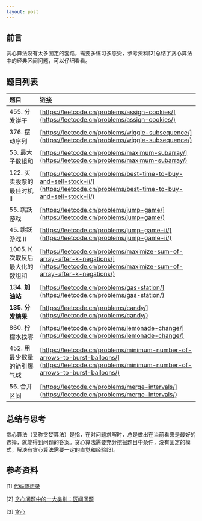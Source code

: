 ```yaml
---
layout: post
---
```


## 前言

贪心算法没有太多固定的套路，需要多练习多感受，参考资料[2]总结了贪心算法中的经典区间问题，可以仔细看看。

## 题目列表

| 题目 | 链接 | 
|:-----|:-----|
|455. 分发饼干| [https://leetcode.cn/problems/assign-cookies/](https://leetcode.cn/problems/assign-cookies/)|
|376. 摆动序列| [https://leetcode.cn/problems/wiggle-subsequence/](https://leetcode.cn/problems/wiggle-subsequence/) |
| 53. 最大子数组和 | [https://leetcode.cn/problems/maximum-subarray/](https://leetcode.cn/problems/maximum-subarray/) |
| 122. 买卖股票的最佳时机 II | [https://leetcode.cn/problems/best-time-to-buy-and-sell-stock-ii/](https://leetcode.cn/problems/best-time-to-buy-and-sell-stock-ii/) | 
| 55. 跳跃游戏 | [https://leetcode.cn/problems/jump-game/](https://leetcode.cn/problems/jump-game/) |
| 45. 跳跃游戏 II | [https://leetcode.cn/problems/jump-game-ii/](https://leetcode.cn/problems/jump-game-ii/) |
| 1005. K 次取反后最大化的数组和 | [https://leetcode.cn/problems/maximize-sum-of-array-after-k-negations/](https://leetcode.cn/problems/maximize-sum-of-array-after-k-negations/) |
| **134. 加油站** | [https://leetcode.cn/problems/gas-station/](https://leetcode.cn/problems/gas-station/) |
| **135. 分发糖果** | [https://leetcode.cn/problems/candy/](https://leetcode.cn/problems/candy/) |
| 860. 柠檬水找零 | [https://leetcode.cn/problems/lemonade-change/](https://leetcode.cn/problems/lemonade-change/) |
| 452. 用最少数量的箭引爆气球 | [https://leetcode.cn/problems/minimum-number-of-arrows-to-burst-balloons/](https://leetcode.cn/problems/minimum-number-of-arrows-to-burst-balloons/) |
| 56. 合并区间 | [https://leetcode.cn/problems/merge-intervals/](https://leetcode.cn/problems/merge-intervals/) |


## 总结与思考

贪心算法（又称贪婪算法）是指，在对问题求解时，总是做出在当前看来是最好的选择，就能得到问题的答案。贪心算法需要充分挖掘题目中条件，没有固定的模式，解决有贪心算法需要一定的直觉和经验[3]。

## 参考资料

[1] [代码随想录](https://programmercarl.com/)

[2] [贪心问题中的一大类别：区间问题](https://leetcode.cn/circle/discuss/qkxtD6/)

[3] [贪心](https://leetcode.cn/tag/greedy/discuss/latest/)
